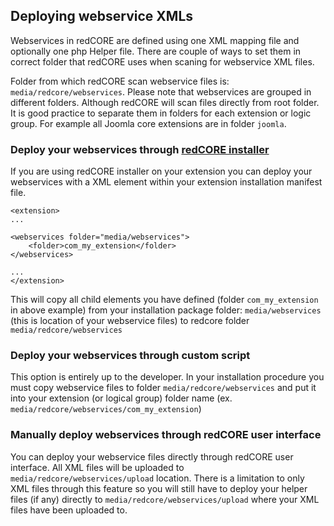 ## Deploying webservice XMLs

Webservices in redCORE are defined using one XML mapping file and optionally one php Helper file.
There are couple of ways to set them in correct folder that redCORE uses when scaning for webservice XML files.

Folder from which redCORE scan webservice files is: `media/redcore/webservices`. Please note that webservices are grouped in different folders.
Although redCORE will scan files directly from root folder. It is good practice to separate them in folders for each extension or logic group. For example all Joomla core extensions are in folder `joomla`.


### Deploy your webservices through [redCORE installer](chapters/Installer.md)

If you are using redCORE installer on your extension you can deploy your webservices with a XML element within your extension installation manifest file.

```
<extension>
...

<webservices folder="media/webservices">
	<folder>com_my_extension</folder>
</webservices>

...
</extension>
```

This will copy all child elements you have defined (folder `com_my_extension` in above example) from your installation package folder: `media/webservices` (this is location of your webservice files) to redcore folder `media/redcore/webservices`


### Deploy your webservices through custom script

This option is entirely up to the developer.
In your installation procedure you must copy webservice files to folder `media/redcore/webservices` and put it into your extension (or logical group) folder name (ex. `media/redcore/webservices/com_my_extension`)


### Manually deploy webservices through redCORE user interface

You can deploy your webservice files directly through redCORE user interface. All XML files will be uploaded to `media/redcore/webservices/upload` location.
There is a limitation to only XML files through this feature so you will still have to deploy your helper files (if any) directly to `media/redcore/webservices/upload` where your XML files have been uploaded to.

